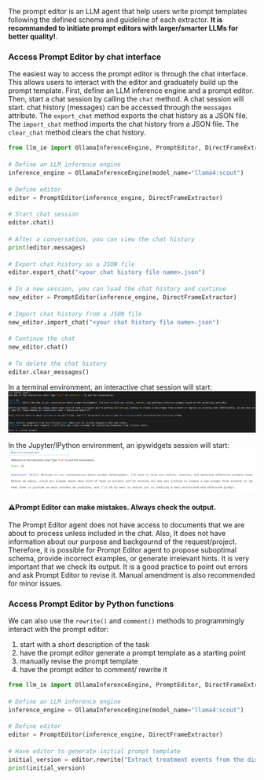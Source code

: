 
The prompt editor is an LLM agent that help users write prompt templates following the defined schema and guideline of each extractor. **It is recommanded to initiate prompt editors with larger/smarter LLMs for better quality!**. 

### Access Prompt Editor by chat interface
The easiest way to access the prompt editor is through the chat interface. This allows users to interact with the editor and graduately build up the prompt template. First, define an LLM inference engine and a prompt editor. Then, start a chat session by calling the `chat` method. A chat session will start. chat history (messages) can be accessed through the `messages` attribute. The `export_chat` method exports the chat history as a JSON file. The `import_chat` method imports the chat history from a JSON file. The `clear_chat` method clears the chat history.

```python
from llm_ie import OllamaInferenceEngine, PromptEditor, DirectFrameExtractor

# Define an LLM inference engine
inference_engine = OllamaInferenceEngine(model_name="llama4:scout")

# Define editor
editor = PromptEditor(inference_engine, DirectFrameExtractor)

# Start chat session
editor.chat()

# After a conversation, you can view the chat history
print(editor.messages)

# Export chat history as a JSON file
editor.export_chat("<your chat history file name>.json")

# In a new session, you can load the chat history and continue
new_editor = PromptEditor(inference_engine, DirectFrameExtractor)

# Import chat history from a JSON file
new_editor.import_chat("<your chat history file name>.json")

# Continue the chat
new_editor.chat()

# To delete the chat history
editor.clear_messages()
```

In a terminal environment, an interactive chat session will start:
![chat in terminal](readme_img/terminal_chat.PNG)

In the Jupyter/IPython environment, an ipywidgets session will start:
![chat in IPython](readme_img/IPython_chat.PNG)

#### ⚠️Prompt Editor can make mistakes. Always check the output.
The Prompt Editor agent does not have access to documents that we are about to process unless included in the chat. Also, It does not have information about our purpose and backgournd of the request/project. Therefore, it is possible for Prompt Editor agent to propose suboptimal schema, provide incorrect examples, or generate irrelevant hints. It is very important that we check its output. It is a good practice to point out errors and ask Prompt Editor to revise it. Manual amendment is also recommended for minor issues. 

### Access Prompt Editor by Python functions
We can also use the `rewrite()` and `comment()` methods to programmingly interact with the prompt editor: 

1. start with a short description of the task
2. have the prompt editor generate a prompt template as a starting point
3. manually revise the prompt template
4. have the prompt editor to comment/ rewrite it

```python
from llm_ie import OllamaInferenceEngine, PromptEditor, DirectFrameExtractor

# Define an LLM inference engine
inference_engine = OllamaInferenceEngine(model_name="llama4:scout")

# Define editor
editor = PromptEditor(inference_engine, DirectFrameExtractor)

# Have editor to generate initial prompt template
initial_version = editor.rewrite("Extract treatment events from the discharge summary.")
print(initial_version)
```
